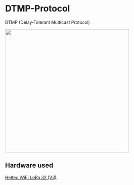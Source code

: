 # DTMP-Protocol
DTMP (Delay-Tolerant Multicast Protocol)

<img src="./images/IMG_1160.jpg" width="400px">

## Hardware used
[Heltec WiFi LoRa 32 (V3)](https://heltec.org/project/wifi-lora-32-v3/)
